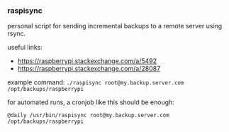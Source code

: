 ### raspisync

personal script for sending incremental backups to a remote server using rsync.

useful links:

- https://raspberrypi.stackexchange.com/a/5492
- https://raspberrypi.stackexchange.com/a/28087

example command: `./raspisync root@my.backup.server.com /opt/backups/raspberrypi`

for automated runs, a cronjob like this should be enough:

`@daily /usr/bin/raspisync root@my.backup.server.com /opt/backups/raspberrypi`